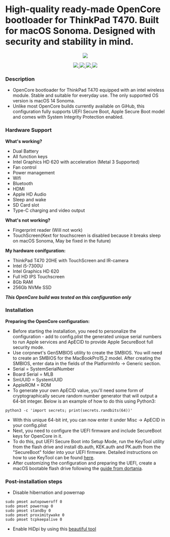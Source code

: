 # High-quality ready-made OpenCore bootloader for ThinkPad T470. Built for macOS Sonoma. Designed with security and stability in mind.

<p align="center">
<a target="__blank" href="https://www.apple.com/in/macos/ventura/">
  <img src="https://img.shields.io/badge/Compatibility-macOS%20%7C%20Sonoma-yellow.svg?style=flat" />
</p>
  <p align="center">
    <a target="__blank" href="https://developer.apple.com/documentation/macos-release-notes">
  <img src="https://img.shields.io/badge/MacOS-14.X-orange.svg?style=flat" />
    </a>
    <a target="__blank" href="https://github.com/acidanthera/OpenCorePkg">
      <img src="https://img.shields.io/badge/OpenCore-0.9.5-darkblue.svg?style=flat">
    </a>
    <a target="__blank" href="https://pcsupport.lenovo.com/us/en/products/laptops-and-netbooks/thinkpad-t-series-laptops/thinkpad-t470">
      <img src="https://img.shields.io/badge/Model-20HE-darkcyan?style=flat">
    </a>
    <a target="__blank" href="https://pcsupport.lenovo.com/us/en/products/laptops-and-netbooks/thinkpad-t-series-laptops/thinkpad-t470">
      <img src="https://img.shields.io/badge/BIOS-1.72-red?style=flat">
    </a>
  </p>

### Description
+ OpenCore bootloader for ThinkPad T470 equipped with an intel wireless module. Stable and suitable for everyday use. The only supported OS version is macOS 14 Sonoma.
+ Unlike most OpenCore builds currently available on GiHub, this configuration fully supports UEFI Secure Boot, Apple Secure Boot model and comes with System Integrity Protection enabled.
### Hardware Support
**What's working?**
+ Dual Battery
+ All function keys
+ Intel Graphics HD 620 with acceleration (Metal 3 Supported)
+ Fan control
+ Power management
+ Wifi
+ Bluetooth
+ HDMI 
+ Apple HD Audio
+ Sleep and wake
+ SD Card slot
+ Type-C charging and video output
  
**What's not working?**
+ Fingerprint reader (Will not work)
+ TouchScreen(Kext for touchscreen is disabled because it breaks sleep on macOS Sonoma, May be fixed in the future)
  
**My hardware conifguration:**
+ ThinkPad T470 20HE with TouchScreen and IR-camera
+ Intel i5-7300U
+ Intel Graphics HD 620
+ Full HD IPS Touchscreen
+ 8Gb RAM
+ 256Gb NVMe SSD
  
***This OpenCore build was tested on this configuration only***
### Installation
**Preparing the OpenCore configuration:**
+ Before starting the installation, you need to personalize the configuration - add to config.plist the generated unique serial numbers to run Apple services and ApECID to provide Apple SecureBoot full security mode. 
+ Use corpnewt's GenSMBIOS utility to create the SMBIOS. You will need to create an SMBIOS for the MacBookPro15,2 model. After creating the SMBIOS, enter data in the fields of the PlatformInfo -> Generic section. 
+ Serial = SystemSerialNumber
+ Board Serial = MLB
+ SmUUID = SystemUUID
+ AppleROM = ROM
+ To generate your own ApECID value, you'll need some form of cryptographically secure random number generator that will output a 64-bit integer. Below is an example of how to do this using Python3:
```
python3 -c 'import secrets; print(secrets.randbits(64))'
```
+ With this unique 64-bit int, you can now enter it under Misc -> ApECID in your config.plist
+ Next, you need to configure the UEFI firmware and include SecureBoot keys for OpenCore in it. 
+ To do this, put UEFI Secure Boot into Setup Mode, run the KeyTool utility from the flash drive and install db.auth, KEK.auth and PK.auth from the "SecureBoot" folder into your UEFI firmware. Detailed instructions on how to use KeyTool can be found [here](https://github.com/profzei/Matebook-X-Pro-2018/wiki/Enable-BIOS-Secure-Boot-with-OpenCore).
+ After customizing the configuration and preparing the UEFI, create a macOS bootable flash drive following the [guide from dortania](https://dortania.github.io/OpenCore-Install-Guide/installer-guide/).
### Post-installation steps
+ Disable hibernation and powernap
```
sudo pmset autopoweroff 0
sudo pmset powernap 0
sudo pmset standby 0
sudo pmset proximitywake 0
sudo pmset tcpkeepalive 0
```
+ Enable HiDpi by using this [beautiful tool](https://github.com/xzhih/one-key-hidpi)
